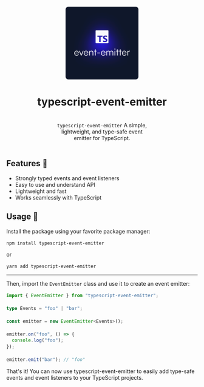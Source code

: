 <p align="center" test>
  <a href="https://www.npmjs.com/package/typescript-event-emitter">
    <img alt="typescript-event-emitter" src="./.r/logo.png" width="192" />
  </a>
</p>
<h1 align="center">
  typescript-event-emitter
</h1>
<br />
<p align="center" style="max-width:50%;margin:0 auto;">
  <code>typescript-event-emitter</code> A simple, lightweight, and type-safe event emitter for TypeScript.
</p>
<br />

## Features 🎉

- Strongly typed events and event listeners
- Easy to use and understand API
- Lightweight and fast
- Works seamlessly with TypeScript

## Usage 📖

Install the package using your favorite package manager:

```bash
npm install typescript-event-emitter
```

or

```bash
yarn add typescript-event-emitter
```

---

Then, import the `EventEmitter` class and use it to create an event emitter:

```ts
import { EventEmitter } from "typescript-event-emitter";

type Events = "foo" | "bar";

const emitter = new EventEmitter<Events>();

emitter.on("foo", () => {
  console.log("foo");
});

emitter.emit("bar"); // "foo"
```

That's it!
You can now use typescript-event-emitter to easily add type-safe events and event listeners to your TypeScript projects.
